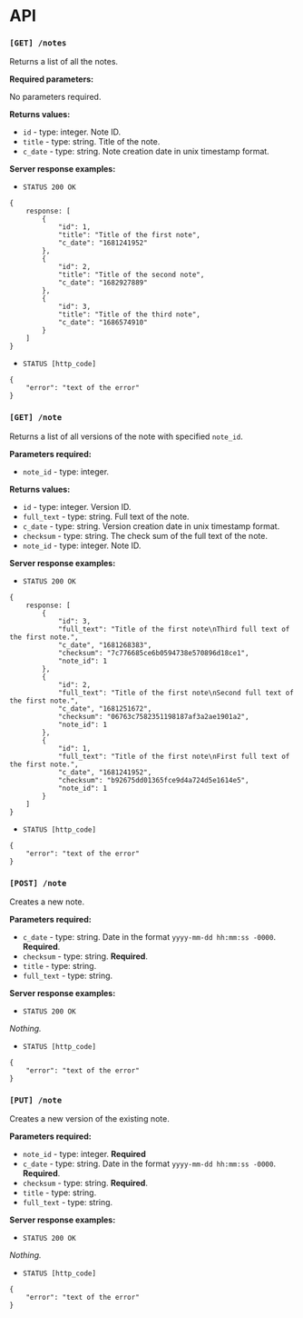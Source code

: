 # API

### `[GET] /notes`

Returns a list of all the notes.

**Required parameters:**

No parameters required.

**Returns values:**

-   `id` - type: integer. Note ID.
-   `title` - type: string. Title of the note.
-   `c_date` - type: string. Note creation date in unix timestamp format.

**Server response examples:**

-   `STATUS 200 OK`

```
{
    response: [
        {
            "id": 1,
            "title": "Title of the first note",
            "c_date": "1681241952"
        },
        {
            "id": 2,
            "title": "Title of the second note",
            "c_date": "1682927889"
        },
        {
            "id": 3,
            "title": "Title of the third note",
            "c_date": "1686574910"
        }
    ]
}
```

-   `STATUS [http_code]`

```
{
    "error": "text of the error"
}
```

### `[GET] /note`

Returns a list of all versions of the note with specified `note_id`.

**Parameters required:**

-   `note_id` - type: integer.

**Returns values:**

-   `id` - type: integer. Version ID.
-   `full_text` - type: string. Full text of the note.
-   `c_date` - type: string. Version creation date in unix timestamp format.
-   `checksum` - type: string. The check sum of the full text of the note.
-   `note_id` - type: integer. Note ID.

**Server response examples:**

-   `STATUS 200 OK`

```
{
    response: [
        {
            "id": 3,
            "full_text": "Title of the first note\nThird full text of the first note.",
            "c_date", "1681268383",
            "checksum": "7c776685ce6b0594738e570896d18ce1",
            "note_id": 1
        },
        {
            "id": 2,
            "full_text": "Title of the first note\nSecond full text of the first note.",
            "c_date", "1681251672",
            "checksum": "06763c7582351198187af3a2ae1901a2",
            "note_id": 1
        },
        {
            "id": 1,
            "full_text": "Title of the first note\nFirst full text of the first note.",
            "c_date", "1681241952",
            "checksum": "b92675dd01365fce9d4a724d5e1614e5",
            "note_id": 1
        }
    ]
}
```

-   `STATUS [http_code]`

```
{
    "error": "text of the error"
}
```

### `[POST] /note`

Creates a new note.

**Parameters required:**

-   `c_date` - type: string. Date in the format `yyyy-mm-dd hh:mm:ss -0000`. **Required**.
-   `checksum` - type: string. **Required**.
-   `title` - type: string.
-   `full_text` - type: string.

**Server response examples:**

-   `STATUS 200 OK`

_Nothing._

-   `STATUS [http_code]`

```
{
    "error": "text of the error"
}
```

### `[PUT] /note`

Creates a new version of the existing note.

**Parameters required:**

-   `note_id` - type: integer. **Required**
-   `c_date` - type: string. Date in the format `yyyy-mm-dd hh:mm:ss -0000`. **Required**.
-   `checksum` - type: string. **Required**.
-   `title` - type: string.
-   `full_text` - type: string.

**Server response examples:**

-   `STATUS 200 OK`

_Nothing._

-   `STATUS [http_code]`

```
{
    "error": "text of the error"
}
```

